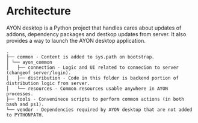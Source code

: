 # Architecture

AYON desktop is a Python project that handles cares about updates of addons, dependency packages and destkop updates from server. It also provides a way to launch the AYON desktop application.

```
.
├── common - Content is added to sys.path on bootstrap.
│ └── ayon_common
│   ├── connection - Logic and UI related to connecion to server (changeof server/login).
│   ├── distribution - Code in this folder is backend portion of distribution logic from server.
│   └── resources - Common resources usable anywhere in AYON processes.
├── tools - Conveninece scripts to perform common actions (in both bash and ps1).
└── vendor - Dependencies required by AYON desktop that are not added to PYTHONPATH.
```
